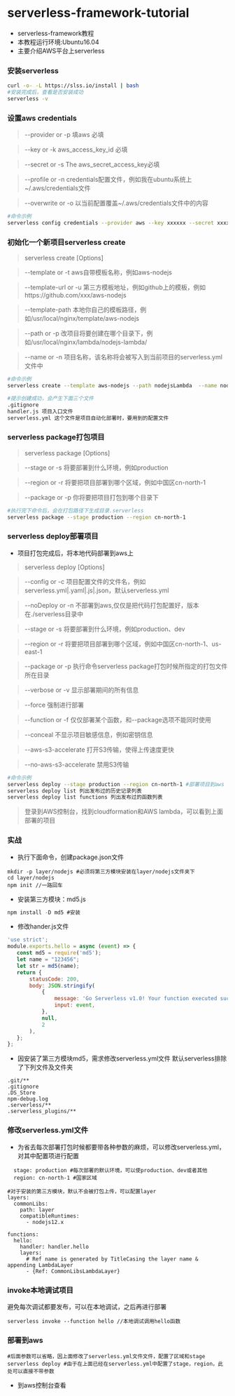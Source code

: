 # serverless-framework-tutorial

- serverless-framework教程
- 本教程运行环境:Ubuntu16.04
- 主要介绍AWS平台上serverless
### 安装serverless 
```bash
curl -o- -L https://slss.io/install | bash
#安装完成后，查看是否安装成功
serverless -v
```
### 设置aws credentials
> --provider or -p 填aws 必填

> --key or -k aws_access_key_id 必填

> --secret or -s The aws_secret_access_key必填

> --profile or -n credentials配置文件，例如我在ubuntu系统上 ~/.aws/credentials文件

> --overwrite or -o 以当前配置覆盖~/.aws/credentials文件中的内容
```bash
#命令示例
serverless config credentials --provider aws --key xxxxxx --secret xxxxxx
```

### 初始化一个新项目serverless create
> serverless create [Options]

> --template or -t aws自带模板名称，例如aws-nodejs

> --template-url or -u 第三方模板地址，例如github上的模板，例如https://github.com/xxx/aws-nodejs

> --template-path 本地你自己的模板路径，例如/usr/local/nginx/template/aws-nodejs

> --path or -p 改项目将要创建在哪个目录下，例如/usr/local/nginx/lambda/nodejs-lambda/

> --name or -n 项目名称，该名称将会被写入到当前项目的serverless.yml文件中

```bash
#命令示例
serverless create --template aws-nodejs --path nodejsLambda  --name nodejs-lambda 

#提示创建成功，会产生下面三个文件
.gitignore
handler.js 项目入口文件
serverless.yml 这个文件是项目自动化部署时，要用到的配置文件
```
### serverless package打包项目


> serverless package  [Options]

> --stage or -s 将要部署到什么环境，例如production

> --region or -r 将要把项目部署到哪个区域，例如中国区cn-north-1
 
> --package or -p 你将要把项目打包到哪个目录下

```bash 
#执行完下命令后，会在打包路径下生成目录.serverless
serverless package --stage production --region cn-north-1
```

### serverless deploy部署项目
- 项目打包完成后，将本地代码部署到aws上

> serverless deploy [Options]

> --config or -c 项目配置文件的文件名，例如serverless.yml|.yaml|.js|.json，默认serverless.yml

> --noDeploy or -n 不部署到aws,仅仅是把代码打包配置好，版本在./serverless目录中

> --stage or -s 将要部署到什么环境，例如production、dev

> --region or -r 将要把项目部署到哪个区域，例如中国区cn-north-1、us-east-1

> --package or -p 执行命令serverless package打包时候所指定的打包文件所在目录

> --verbose or -v 显示部署期间的所有信息

> --force 强制进行部署

> --function or -f 仅仅部署某个函数，和--package选项不能同时使用

> --conceal 不显示项目敏感信息，例如密钥信息

> --aws-s3-accelerate 打开S3传输，使得上传速度更快

> --no-aws-s3-accelerate 禁用S3传输

```bash
#命令示例
serverless deploy --stage production --region cn-north-1 #部署项目到aws
serverless deploy list 列出发布过的历史记录列表
serverless deploy list functions 列出发布过的函数列表
```
> 登录到AWS控制台，找到cloudformation和AWS lambda，可以看到上面部署的项目


### 实战

- 执行下面命令，创建package.json文件
```
mkdir -p layer/nodejs #必须将第三方模块安装在layer/nodejs文件夹下
cd layer/nodejs
npm init //一路回车
```

- 安装第三方模块：md5.js

```javascript
npm install -D md5 #安装
```

- 修改hander.js文件
 ```javascript
'use strict';
module.exports.hello = async (event) => {
    const md5 = require('md5');
    let name = "123456";
    let str = md5(name);
    return {
        statusCode: 200,
        body: JSON.stringify(
            {
                message: 'Go Serverless v1.0! Your function executed successfully!' + str,
                input: event,
            },
            null,
            2
        ),
    };
};
 ```

- 因安装了第三方模块md5，需求修改serverless.yml文件
默认serverless排除了下列文件及文件夹
```
.git/**
.gitignore
.DS_Store
npm-debug.log
.serverless/**
.serverless_plugins/**
```

### 修改serverless.yml文件
- 为省去每次部署打包时候都要带各种参数的麻烦，可以修改serverless.yml，对其中配置项进行配置
```
  stage: production #每次部署的默认环境，可以使production、dev或者其他
  region: cn-north-1 #国家区域
 
#对于安装的第三方模块，默认不会被打包上传，可以配置layer
layers:
  commonLibs:
    path: layer
    compatibleRuntimes:
      - nodejs12.x
      
functions:
  hello:
    handler: handler.hello
    layers:
      # Ref name is generated by TitleCasing the layer name & appending LambdaLayer
      - {Ref: CommonLibsLambdaLayer}
```
### invoke本地调试项目
避免每次调试都要发布，可以在本地调试，之后再进行部署
```
serverless invoke --function hello //本地调试调用hello函数
```

### 部署到aws

```
#后面参数可以省略，因上面修改了serverless.yml文件文件，配置了区域和stage
serverless deploy #由于在上面已经在serverless.yml中配置了stage，region，此处可以直接不带参数
```
 - 到aws控制台查看


 

